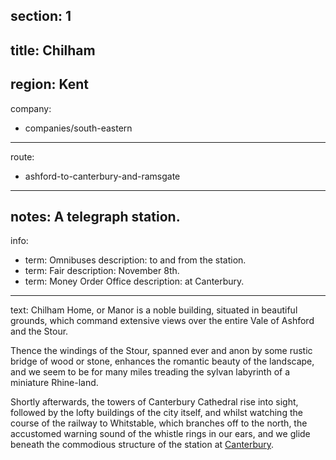 section: 1
----
title: Chilham
----
region: Kent
----
company:
- companies/south-eastern
----
route:
- ashford-to-canterbury-and-ramsgate
----
notes: A telegraph station.
----
info:
- term: Omnibuses
  description: to and from the station.
- term: Fair
  description: November 8th.
- term: Money Order Office
  description: at Canterbury.
----
text: Chilham Home, or Manor is a noble building, situated in beautiful grounds, which command extensive views over the entire Vale of Ashford and the Stour.

Thence the windings of the Stour, spanned ever and anon by some rustic bridge of wood or stone, enhances the romantic beauty of the landscape, and we seem to be for many miles treading the sylvan labyrinth of a miniature Rhine-land.

Shortly afterwards, the towers of Canterbury Cathedral rise into sight, followed by the lofty buildings of the city itself, and whilst watching the course of the railway to Whitstable, which branches off to the north, the accustomed warning sound of the whistle rings in our ears, and we glide beneath the commodious structure of the station at [Canterbury](/stations/canterbury).
